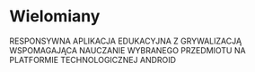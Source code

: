 # Wielomiany
RESPONSYWNA APLIKACJA EDUKACYJNA Z GRYWALIZACJĄ WSPOMAGAJĄCA NAUCZANIE WYBRANEGO PRZEDMIOTU NA PLATFORMIE TECHNOLOGICZNEJ ANDROID 
